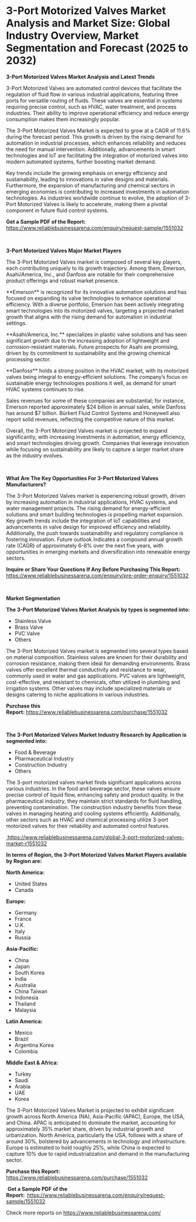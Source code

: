 <p><h1>3-Port Motorized Valves Market Analysis and Market Size: Global Industry Overview, Market Segmentation and Forecast (2025 to 2032)</h1></p><p><strong>3-Port Motorized Valves Market Analysis and Latest Trends</strong></p>
<p><p>3-Port Motorized Valves are automated control devices that facilitate the regulation of fluid flow in various industrial applications, featuring three ports for versatile routing of fluids. These valves are essential in systems requiring precise control, such as HVAC, water treatment, and process industries. Their ability to improve operational efficiency and reduce energy consumption makes them increasingly popular.</p><p>The 3-Port Motorized Valves Market is expected to grow at a CAGR of 11.6% during the forecast period. This growth is driven by the rising demand for automation in industrial processes, which enhances reliability and reduces the need for manual intervention. Additionally, advancements in smart technologies and IoT are facilitating the integration of motorized valves into modern automated systems, further boosting market demand.</p><p>Key trends include the growing emphasis on energy efficiency and sustainability, leading to innovations in valve designs and materials. Furthermore, the expansion of manufacturing and chemical sectors in emerging economies is contributing to increased investments in automation technologies. As industries worldwide continue to evolve, the adoption of 3-Port Motorized Valves is likely to accelerate, making them a pivotal component in future fluid control systems.</p></p>
<p><strong>Get a Sample PDF of the Report:&nbsp;</strong> <a href="https://www.reliablebusinessarena.com/enquiry/request-sample/1551032?utm_campaign=2811&utm_medium=2&utm_source=Github&utm_content=ia&utm_term=27022025&utm_id=3-port-motorized-valves">https://www.reliablebusinessarena.com/enquiry/request-sample/1551032</a></p>
<p>&nbsp;</p>
<p><strong>3-Port Motorized Valves Major Market Players</strong></p>
<p><p>The 3-Port Motorized Valves market is composed of several key players, each contributing uniquely to its growth trajectory. Among them, Emerson, Asahi/America, Inc., and Danfoss are notable for their comprehensive product offerings and robust market presence.</p><p>**Emerson** is recognized for its innovative automation solutions and has focused on expanding its valve technologies to enhance operational efficiency. With a diverse portfolio, Emerson has been actively integrating smart technologies into its motorized valves, targeting a projected market growth that aligns with the rising demand for automation in industrial settings.</p><p>**Asahi/America, Inc.** specializes in plastic valve solutions and has seen significant growth due to the increasing adoption of lightweight and corrosion-resistant materials. Future prospects for Asahi are promising, driven by its commitment to sustainability and the growing chemical processing sector.</p><p>**Danfoss** holds a strong position in the HVAC market, with its motorized valves being integral to energy-efficient solutions. The company’s focus on sustainable energy technologies positions it well, as demand for smart HVAC systems continues to rise.</p><p>Sales revenues for some of these companies are substantial; for instance, Emerson reported approximately $24 billion in annual sales, while Danfoss has around $7 billion. Bürkert Fluid Control Systems and Honeywell also report solid revenues, reflecting the competitive nature of this market.</p><p>Overall, the 3-Port Motorized Valves market is projected to expand significantly, with increasing investments in automation, energy efficiency, and smart technologies driving growth. Companies that leverage innovation while focusing on sustainability are likely to capture a larger market share as the industry evolves.</p></p>
<p>&nbsp;</p>
<p><strong>What Are The Key Opportunities For 3-Port Motorized Valves Manufacturers?</strong></p>
<p><p>The 3-Port Motorized Valves market is experiencing robust growth, driven by increasing automation in industrial applications, HVAC systems, and water management projects. The rising demand for energy-efficient solutions and smart building technologies is propelling market expansion. Key growth trends include the integration of IoT capabilities and advancements in valve design for improved efficiency and reliability. Additionally, the push towards sustainability and regulatory compliance is fostering innovation. Future outlook indicates a compound annual growth rate (CAGR) of approximately 6-8% over the next five years, with opportunities in emerging markets and diversification into renewable energy sectors.</p></p>
<p><strong>Inquire or Share Your Questions If Any Before Purchasing This Report:</strong> <a href="https://www.reliablebusinessarena.com/enquiry/pre-order-enquiry/1551032?utm_campaign=2811&utm_medium=2&utm_source=Github&utm_content=ia&utm_term=27022025&utm_id=3-port-motorized-valves">https://www.reliablebusinessarena.com/enquiry/pre-order-enquiry/1551032</a></p>
<p>&nbsp;</p>
<p><strong>Market Segmentation</strong></p>
<p><strong>The 3-Port Motorized Valves Market Analysis by types is segmented into:</strong></p>
<p><ul><li>Stainless Valve</li><li>Brass Valve</li><li>PVC Valve</li><li>Others</li></ul></p>
<p><p>The 3-Port Motorized Valves market is segmented into several types based on material composition. Stainless valves are known for their durability and corrosion resistance, making them ideal for demanding environments. Brass valves offer excellent thermal conductivity and resistance to wear, commonly used in water and gas applications. PVC valves are lightweight, cost-effective, and resistant to chemicals, often utilized in plumbing and irrigation systems. Other valves may include specialized materials or designs catering to niche applications in various industries.</p></p>
<p><strong>Purchase this Report:&nbsp;</strong><a href="https://www.reliablebusinessarena.com/purchase/1551032?utm_campaign=2811&utm_medium=2&utm_source=Github&utm_content=ia&utm_term=27022025&utm_id=3-port-motorized-valves">https://www.reliablebusinessarena.com/purchase/1551032</a></p>
<p>&nbsp;</p>
<p><strong>The 3-Port Motorized Valves Market Industry Research by Application is segmented into:</strong></p>
<p><ul><li>Food & Beverage</li><li>Pharmaceutical Industry</li><li>Construction Industry</li><li>Others</li></ul></p>
<p><p>The 3-port motorized valves market finds significant applications across various industries. In the food and beverage sector, these valves ensure precise control of liquid flow, enhancing safety and product quality. In the pharmaceutical industry, they maintain strict standards for fluid handling, preventing contamination. The construction industry benefits from these valves in managing heating and cooling systems efficiently. Additionally, other sectors such as HVAC and chemical processing utilize 3-port motorized valves for their reliability and automated control features.</p></p>
<p><a href="https://www.reliablebusinessarena.com/global-3-port-motorized-valves-market-r1551032?utm_campaign=2811&utm_medium=2&utm_source=Github&utm_content=ia&utm_term=27022025&utm_id=3-port-motorized-valves">&nbsp;https://www.reliablebusinessarena.com/global-3-port-motorized-valves-market-r1551032</a></p>
<p><strong>In terms of Region, the 3-Port Motorized Valves Market Players available by Region are:</strong></p>
<p>
    <p> <strong> North America: </strong>
        <ul>
            <li>United States</li>
            <li>Canada</li>
        </ul>
        </p> 
    <p> <strong> Europe: </strong>
        <ul>
            <li>Germany</li>
            <li>France</li>
            <li>U.K.</li>
            <li>Italy</li>
            <li>Russia</li>
        </ul>
        </p> 
    <p> <strong> Asia-Pacific: </strong>
        <ul>
            <li>China</li>
            <li>Japan</li>
            <li>South Korea</li>
            <li>India</li>
            <li>Australia</li>
            <li>China Taiwan</li>
            <li>Indonesia</li>
            <li>Thailand</li>
            <li>Malaysia</li>
        </ul>
        </p> 
    <p> <strong> Latin America: </strong>
        <ul>
            <li>Mexico</li>
            <li>Brazil</li>
            <li>Argentina Korea</li>
            <li>Colombia</li>
        </ul>
        </p> 
    <p> <strong> Middle East & Africa: </strong>
        <ul>
            <li>Turkey</li>
            <li>Saudi</li>
            <li>Arabia</li>
            <li>UAE</li>
            <li>Korea</li>
        </ul>
    </p>
    </p>
<p><p>The 3-Port Motorized Valves Market is projected to exhibit significant growth across North America (NA), Asia-Pacific (APAC), Europe, the USA, and China. APAC is anticipated to dominate the market, accounting for approximately 35% market share, driven by industrial growth and urbanization. North America, particularly the USA, follows with a share of around 30%, bolstered by advancements in technology and infrastructure. Europe is estimated to hold roughly 25%, while China is expected to capture 10% due to rapid industrialization and demand in the manufacturing sector.</p></p>
<p><strong>Purchase this Report: </strong><a href="https://www.reliablebusinessarena.com/purchase/1551032?utm_campaign=2811&utm_medium=2&utm_source=Github&utm_content=ia&utm_term=27022025&utm_id=3-port-motorized-valves">https://www.reliablebusinessarena.com/purchase/1551032</a></p>
<p>&nbsp;<strong>Get a Sample PDF of the Report:&nbsp;&nbsp;</strong><a href="https://www.reliablebusinessarena.com/enquiry/request-sample/1551032?utm_campaign=2811&utm_medium=2&utm_source=Github&utm_content=ia&utm_term=27022025&utm_id=3-port-motorized-valves">https://www.reliablebusinessarena.com/enquiry/request-sample/1551032</a></p>
<p><strong></strong></p>
<p>Check more reports on <a href="https://www.reliablebusinessarena.com/?utm_campaign=2811&utm_medium=2&utm_source=Github&utm_content=ia&utm_term=27022025&utm_id=3-port-motorized-valves">https://www.reliablebusinessarena.com/</a></p>